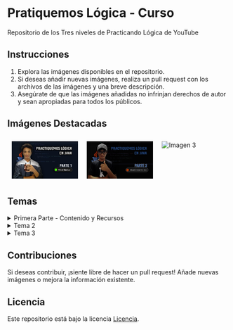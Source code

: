 # Pratiquemos Lógica - Curso

Repositorio de los Tres niveles de Practicando Lógica de YouTube

## Instrucciones

1. Explora las imágenes disponibles en el repositorio.
2. Si deseas añadir nuevas imágenes, realiza un pull request con los archivos de las imágenes y una breve descripción.
3. Asegúrate de que las imágenes añadidas no infrinjan derechos de autor y sean apropiadas para todos los públicos.

## Imágenes Destacadas

<div style="display: flex; justify-content: space-between;">
  <img src="Programming Logic parte 1.png" alt="Imagen 1" style="width: 30%; height: auto; margin: 10px;">
  <img src="Programming Logic parte 2.png" alt="Imagen 2" style="width: 30%; height: auto; margin: 10px;">
  <img src="URL_de_la_Imagen_3" alt="Imagen 3" style="width: 30%; height: auto; margin: 10px;">
</div>

## Temas

<details>
  <summary>Primera Parte - Contenido y Recursos</summary>
    <p>00:00:42 - Introducción + Repasar algunos Temas</p>
    <p>00:06:07 - Ejercicio #2 - Suma de Enteros</p>
    <p>00:13:01 - Ejercicio #3 - Debes hacerlo!!!!</p>
    <p>00:13:06 - Ejercicio #4 - Calculadora Básica</p>
    <p>00:24:00 - Ejercicio #5 - Debes resolverlo!!!</p>
    <p>00:24:05 - Ejercicio #6 - Números Primos</p>
    <p>00:34:25 - Ejercicio #7 - Debes Resolverlo!!!</p>
    <p>00:34:30 - Ejercicio #8 - Factorial</p>
    <p>00:45:17 - Ejercicio #9 - Debes Resolverlo!!!</p>
    <p>00:45:22 - Ejercicio #10 - Fibonacci</p>
    <p>00:54:33 - Ejercicio #11 - Debes Resolverlo!!!</p>
    <p>00:54:38 - Ejercicio #12 - Juego Adivinar</p>
    <p>01:06:06 - Final</p>

    📂RECURSOS DEL CURSO
    "No solo te quedes con lo que se ve en el curso, investiga mas" 
    ➡︎Documentacion, Actualizaciones de JDK: [Click aqui](https://docs.oracle.com/en/java/javase/17/)
</details>

<details>
  <summary>Tema 2</summary>
  <p>Contenido del Tema 2: Aquí puedes poner una descripción detallada o información relevante sobre el Tema 2.</p>
</details>

<details>
  <summary>Tema 3</summary>
  <p>Contenido del Tema 3: Aquí puedes poner una descripción detallada o información relevante sobre el Tema 3.</p>
</details>

## Contribuciones

Si deseas contribuir, ¡siente libre de hacer un pull request! Añade nuevas imágenes o mejora la información existente.

## Licencia

Este repositorio está bajo la licencia [Licencia](URL_de_la_Licencia).
